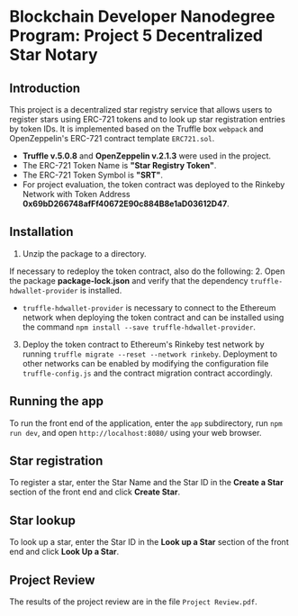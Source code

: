 # Blockchain Developer Nanodegree Program: Project 5 Decentralized Star Notary

## Introduction

This project is a decentralized star registry service that allows users to register stars using ERC-721 tokens and to look up star registration entries by token IDs. It is implemented based on the Truffle box `webpack` and OpenZeppelin's ERC-721 contract template `ERC721.sol`.
  * **Truffle v.5.0.8** and **OpenZeppelin v.2.1.3** were used in the project.
  * The ERC-721 Token Name is **"Star Registry Token"**.
  * The ERC-721 Token Symbol is **"SRT"**.
  * For project evaluation, the token contract was deployed to the Rinkeby Network with Token Address **0x69bD266748afFf40672E90c884B8e1aD03612D47**.

## Installation

1. Unzip the package to a directory.

If necessary to redeploy the token contract, also do the following:
2. Open the package **package-lock.json** and verify that the dependency `truffle-hdwallet-provider` is installed.
  *  `truffle-hdwallet-provider` is necessary to connect to the Ethereum network when deploying the token contract and can be installed using the command `npm install --save truffle-hdwallet-provider`.
3. Deploy the token contract to Ethereum's Rinkeby test network by running `truffle migrate --reset --network rinkeby`. Deployment to other networks can be enabled by modifying the configuration file `truffle-config.js` and the contract migration contract accordingly.

## Running the app

To run the front end of the application, enter the `app` subdirectory, run `npm run dev`, and open `http://localhost:8080/` using your web browser.

## Star registration

To register a star, enter the Star Name and the Star ID in the **Create a Star** section of the front end and click **Create Star**.

## Star lookup

To look up a star, enter the Star ID in the **Look up a Star** section of the front end and click **Look Up a Star**.

## Project Review

The results of the project review are in the file `Project Review.pdf`.
